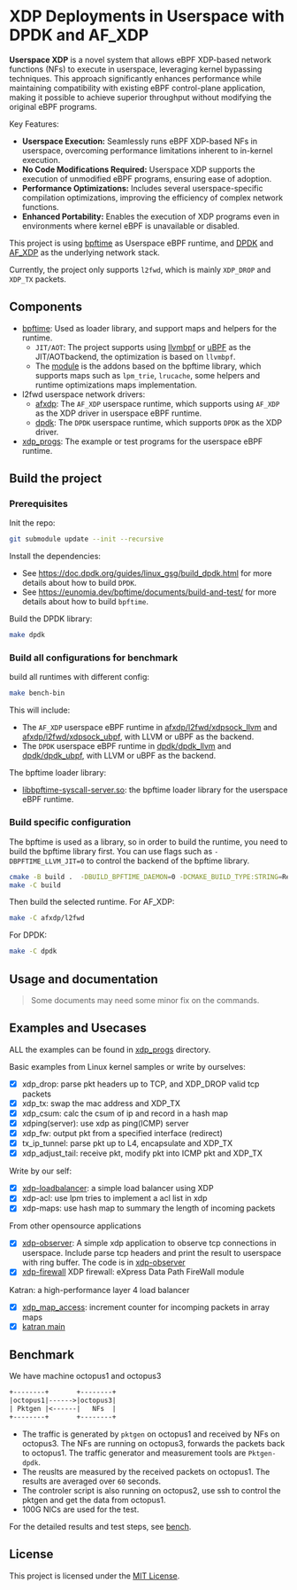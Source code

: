 # XDP Deployments in Userspace with DPDK and AF_XDP

**Userspace XDP** is a novel system that allows eBPF XDP-based network functions (NFs) to execute in userspace, leveraging kernel bypassing techniques. This approach significantly enhances performance while maintaining compatibility with existing eBPF control-plane application, making it possible to achieve superior throughput without modifying the original eBPF programs.

Key Features:

- **Userspace Execution:** Seamlessly runs eBPF XDP-based NFs in userspace, overcoming performance limitations inherent to in-kernel execution.
- **No Code Modifications Required:** Userspace XDP supports the execution of unmodified eBPF programs, ensuring ease of adoption.
- **Performance Optimizations:** Includes several userspace-specific compilation optimizations, improving the efficiency of complex network functions.
- **Enhanced Portability:** Enables the execution of XDP programs even in environments where kernel eBPF is unavailable or disabled.

This project is using [bpftime](https://github.com/eunomia-bpf/bpftime) as Userspace eBPF runtime, and [DPDK](https://www.dpdk.org/) and [AF_XDP](https://www.kernel.org/doc/html/latest/networking/af_xdp.html) as the underlying network stack.

Currently, the project only supports `l2fwd`, which is mainly `XDP_DROP` and `XDP_TX` packets.

## Components

- [bpftime](bpftime): Used as loader library, and support maps and helpers for the runtime.
  - `JIT/AOT`: The project supports using [llvmbpf](https://github.com/eunomia-bpf/llvmbpf) or [uBPF](https://github.com/iovisor/ubpf) as the JIT/AOTbackend, the optimization is based on `llvmbpf`.
  - The [module](module) is the addons based on the bpftime library, which supports maps such as `lpm_trie`, `lrucache`, some helpers and runtime optimizations maps implementation.
- l2fwd userspace network drivers:
  - [afxdp](afxdp): The `AF_XDP` userspace runtime, which supports using `AF_XDP` as the XDP driver in userspace eBPF runtime.
  - [dpdk](dpdk): The `DPDK` userspace runtime, which supports `DPDK` as the XDP driver.
- [xdp_progs](xdp_progs): The example or test programs for the userspace eBPF runtime.

## Build the project

### Prerequisites

Init the repo:

```sh
git submodule update --init --recursive
```

Install the dependencies:

- See <https://doc.dpdk.org/guides/linux_gsg/build_dpdk.html> for more details about how to build `DPDK`.
- See <https://eunomia.dev/bpftime/documents/build-and-test/> for more details about how to build `bpftime`.

Build the DPDK library:

```sh
make dpdk
```

### Build all configurations for benchmark

build all runtimes with different config:

```sh
make bench-bin
```

This will include:

- The `AF_XDP` userspace eBPF runtime in [afxdp/l2fwd/xdpsock_llvm](afxdp/l2fwd/xdpsock_llvm) and [afxdp/l2fwd/xdpsock_ubpf](afxdp/l2fwd/xdpsock_ubpf), with LLVM or uBPF as the backend.
- The `DPDK` userspace eBPF runtime in [dpdk/dpdk_llvm](dpdk/dpdk_llvm) and [dpdk/dpdk_ubpf](dpdk/dpdk_ubpf), with LLVM or uBPF as the backend.

The bpftime loader library:

- [libbpftime-syscall-server.so](build-bpftime-llvm/bpftime/runtime/syscall-server/libbpftime-syscall-server.so): the bpftime loader library for the userspace eBPF runtime.

### Build specific configuration

The bpftime is used as a library, so in order to build the runtime, you need to build the bpftime library first. You can use flags such as `-DBPFTIME_LLVM_JIT=0` to control the backend of the bpftime library.

```sh
cmake -B build .  -DBUILD_BPFTIME_DAEMON=0 -DCMAKE_BUILD_TYPE:STRING=RelWithDebInfo
make -C build
```

Then build the selected runtime. For AF_XDP:

```sh
make -C afxdp/l2fwd
```

For DPDK:

```sh
make -C dpdk
```

## Usage and documentation

> Some documents may need some minor fix on the commands.

## Examples and Usecases

ALL the examples can be found in [xdp_progs](xdp_progs) directory.

Basic examples from Linux kernel samples or write by ourselves:

- [X] xdp_drop: parse pkt headers up to TCP, and XDP_DROP valid tcp packets
- [X] xdp_tx: swap the mac address and XDP_TX
- [X] xdp_csum: calc the csum of ip and record in a hash map
- [X] xdping(server): use xdp as ping(ICMP) server
- [X] xdp_fw: output pkt from a specified interface (redirect)
- [X] tx_ip_tunnel: parse pkt up to L4, encapsulate and XDP_TX
- [X] xdp_adjust_tail: receive pkt, modify pkt into ICMP pkt and XDP_TX

Write by our self:

- [X] [xdp-loadbalancer](xdp_progs/xdp-lb): a simple load balancer using XDP
- [X] xdp-acl: use lpm tries to implement a acl list in xdp
- [X] xdp-maps: use hash map to summary the length of incoming packets

From other opensource applications

- [X] [xdp-observer](https://github.com/hamidrezakhosroabadi/xdp-observer): A simple xdp application to observe tcp connections in userspace. Include parse tcp headers and print the result to userspace with ring buffer. The code is in [xdp-observer](xdp-observer)
- [X] [xdp-firewall](https://github.com/acassen/xdp-fw) XDP firewall: eXpress Data Path FireWall module

Katran: a high-performance layer 4 load balancer

- [X] [xdp_map_access](https://github.com/facebookincubator/katran/blob/main/katran/lib/bpf/xdp_pktcntr.c): increment counter for incomping packets in array maps
- [X] [katran main](xdp_progs/katran)

## Benchmark

We have machine octopus1 and octopus3

```txt
+--------+       +--------+
|octopus1|------>|octopus3|
| Pktgen |<------|   NFs  |
+--------+       +--------+
```

- The traffic is generated by `pktgen` on octopus1 and received by NFs on octopus3. The NFs are running on octopus3, forwards the packets back to octopus1. The traffic generator and measurement tools are `Pktgen-dpdk`.
- The reuslts are measured by the received packets on octopus1. The results are averaged over `60` seconds.
- The controler script is also running on octopus2, use ssh to control the pktgen and get the data from octopus1.
- 100G NICs are used for the test.

For the detailed results and test steps, see [bench](bench/README.md).

## License

This project is licensed under the [MIT License](LICENSE).
